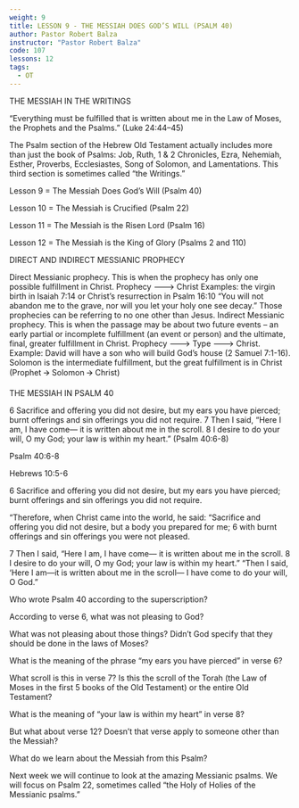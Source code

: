 ```yaml
---
weight: 9
title: LESSON 9 - THE MESSIAH DOES GOD’S WILL (PSALM 40)
author: Pastor Robert Balza
instructor: "Pastor Robert Balza"
code: 107
lessons: 12
tags: 
  - OT
---
```

THE MESSIAH IN THE WRITINGS

“Everything must be fulfilled that is written about me in the Law of Moses, the Prophets and the Psalms.” (Luke 24:44–45) 

The Psalm section of the Hebrew Old Testament actually includes more than just the book of Psalms: Job, Ruth, 1 & 2 Chronicles, Ezra, Nehemiah, Esther, Proverbs, Ecclesiastes, Song of Solomon, and Lamentations. This third section is sometimes called “the Writings.”

Lesson 9 = The Messiah Does God’s Will (Psalm 40)

Lesson 10 = The Messiah is Crucified (Psalm 22)

Lesson 11 = The Messiah is the Risen Lord (Psalm 16)

Lesson 12 = The Messiah is the King of Glory (Psalms 2 and 110)

DIRECT AND INDIRECT MESSIANIC PROPHECY

Direct Messianic prophecy. This is when the prophecy has only one possible fulfillment in Christ. Prophecy ---> Christ  Examples: the virgin birth in Isaiah 7:14 or Christ’s resurrection in Psalm 16:10 “You will not abandon me to the grave, nor will you let your holy one see decay.” Those prophecies can be referring to no one other than Jesus. 
Indirect Messianic prophecy.  This is when the passage may be about two future events – an early partial or incomplete fulfillment (an event or person) and the ultimate, final, greater fulfillment in Christ. Prophecy ---> Type ---> Christ.  Example: David will have a son who will build God’s house (2 Samuel 7:1-16). Solomon is the intermediate fulfillment, but the great fulfillment is in Christ (Prophet 🡪 Solomon 🡪 Christ)

THE MESSIAH IN PSALM 40

6 Sacrifice and offering you did not desire, but my ears you have pierced; burnt offerings and sin offerings you did not require. 7 Then I said, “Here I am, I have come— it is written about me in the scroll. 8 I desire to do your will, O my God; your law is within my heart.” (Psalm 40:6-8)

Psalm 40:6-8

Hebrews 10:5-6

6 Sacrifice and offering you did not desire, but my ears you have pierced; burnt offerings and sin offerings you did not require. 


“Therefore, when Christ came into the world, he said: “Sacrifice and offering you did not desire, but a body you prepared for me; 6 with burnt offerings and sin offerings you were not pleased.

7 Then I said, “Here I am, I have come— it is written about me in the scroll. 8 I desire to do your will, O my God; your law is within my heart.”
 “Then I said, ‘Here I am—it is written about me in the scroll— I have come to do your will, O God.” 

Who wrote Psalm 40 according to the superscription?


According to verse 6, what was not pleasing to God? 



What was not pleasing about those things? Didn’t God specify that they should be done in the laws of Moses?




What is the meaning of the phrase “my ears you have pierced” in verse 6? 




What scroll is this in verse 7? Is this the scroll of the Torah (the Law of Moses in the first 5 books of the Old Testament) or the entire Old Testament?



What is the meaning of “your law is within my heart” in verse 8?




But what about verse 12? Doesn’t that verse apply to someone other than the Messiah?





What do we learn about the Messiah from this Psalm?







Next week we will continue to look at the amazing Messianic psalms. We will focus on Psalm 22, sometimes called “the Holy of Holies of the Messianic psalms.” 

